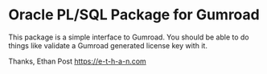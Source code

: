 # Oracle PL/SQL Package for Gumroad

This package is a simple interface to Gumroad. You should be able to do things like validate a Gumroad generated license key with it.

Thanks,
Ethan Post
https://e-t-h-a-n.com

